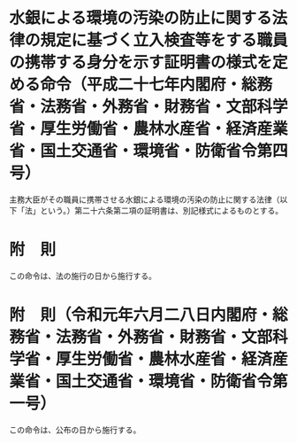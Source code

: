 # 水銀による環境の汚染の防止に関する法律の規定に基づく立入検査等をする職員の携帯する身分を示す証明書の様式を定める命令（平成二十七年内閣府・総務省・法務省・外務省・財務省・文部科学省・厚生労働省・農林水産省・経済産業省・国土交通省・環境省・防衛省令第四号）
主務大臣がその職員に携帯させる水銀による環境の汚染の防止に関する法律（以下「法」という。）第二十六条第二項の証明書は、別記様式によるものとする。
# 附　則
この命令は、法の施行の日から施行する。
# 附　則（令和元年六月二八日内閣府・総務省・法務省・外務省・財務省・文部科学省・厚生労働省・農林水産省・経済産業省・国土交通省・環境省・防衛省令第一号）
この命令は、公布の日から施行する。
